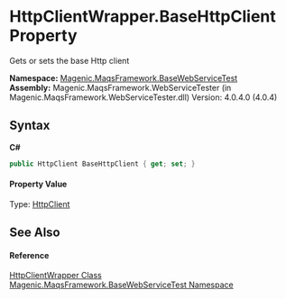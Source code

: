 # HttpClientWrapper.BaseHttpClient Property 
 

Gets or sets the base Http client

**Namespace:**&nbsp;<a href="#/MAQS_4/WebServices_AUTOGENERATED/Magenic-MaqsFramework-BaseWebServiceTest_Namespace">Magenic.MaqsFramework.BaseWebServiceTest</a><br />**Assembly:**&nbsp;Magenic.MaqsFramework.WebServiceTester (in Magenic.MaqsFramework.WebServiceTester.dll) Version: 4.0.4.0 (4.0.4)

## Syntax

**C#**<br />
``` C#
public HttpClient BaseHttpClient { get; set; }
```


#### Property Value
Type: <a href="http://msdn2.microsoft.com/en-us/library/hh193681" target="_blank">HttpClient</a>

## See Also


#### Reference
<a href="#/MAQS_4/WebServices_AUTOGENERATED/HttpClientWrapper_Class">HttpClientWrapper Class</a><br /><a href="#/MAQS_4/WebServices_AUTOGENERATED/Magenic-MaqsFramework-BaseWebServiceTest_Namespace">Magenic.MaqsFramework.BaseWebServiceTest Namespace</a><br />